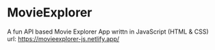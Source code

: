 # MovieExplorer

A fun API based Movie Explorer App writtn in JavaScript (HTML & CSS) \
url: https://movieexplorer-js.netlify.app/
